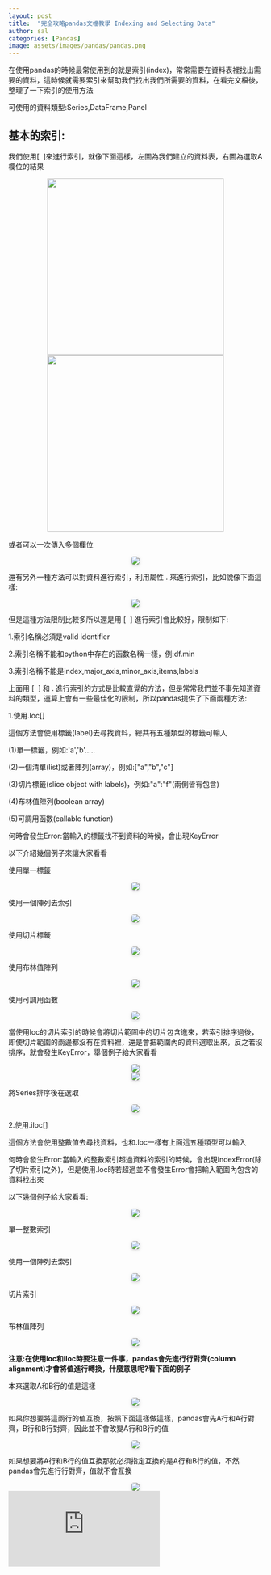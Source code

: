 ```yaml
---
layout: post
title:  "完全攻略pandas文檔教學 Indexing and Selecting Data"
author: sal
categories: [Pandas]
image: assets/images/pandas/pandas.png
---
```


在使用pandas的時候最常使用到的就是索引(index)，常常需要在資料表裡找出需要的資料，這時候就需要索引來幫助我們找出我們所需要的資料，在看完文檔後，整理了一下索引的使用方法

可使用的資料類型:Series,DataFrame,Panel

## 基本的索引:

我們使用[  ]來進行索引，就像下面這樣，左圖為我們建立的資料表，右圖為選取A欄位的結果

<script src="https://gist.github.com/rgib37190/3457fe610772401a8ff4e4ec98205e29.js"></script>

<center class="half">
    <img src="../assets/images/pandas/picture1.png" width="350"/><img src="../assets/images/pandas/picture2.png" width="350"/>
</center>

或者可以一次傳入多個欄位

<script src="https://gist.github.com/rgib37190/3acdba264ea463bbf6cc4b698757be24.js"></script>

<center>
    <img style="border-radius: 0.3125em;
    box-shadow: 0 2px 4px 0 rgba(34,36,38,.12),0 2px 10px 0 rgba(34,36,38,.08);" 
    src="../assets/images/pandas/picture3.png">
</center>

還有另外一種方法可以對資料進行索引，利用屬性 . 來進行索引，比如說像下面這樣:

<script src="https://gist.github.com/rgib37190/a2bd4b3f99e802524cd278a8ebbfd3d1.js"></script>

<center>
    <img style="border-radius: 0.3125em;
    box-shadow: 0 2px 4px 0 rgba(34,36,38,.12),0 2px 10px 0 rgba(34,36,38,.08);" 
    src="../assets/images/pandas/picture4.png">
</center>

但是這種方法限制比較多所以還是用 [  ] 進行索引會比較好，限制如下:

1.索引名稱必須是valid identifier

2.索引名稱不能和python中存在的函數名稱一樣，例:df.min

3.索引名稱不能是index,major_axis,minor_axis,items,labels

上面用 [  ] 和 . 進行索引的方式是比較直覺的方法，但是常常我們並不事先知道資料的類型，運算上會有一些最佳化的限制，所以pandas提供了下面兩種方法:

1.使用.loc[]

這個方法會使用標籤(label)去尋找資料，總共有五種類型的標籤可輸入

(1)單一標籤，例如:'a','b'.....

(2)一個清單(list)或者陣列(array)，例如:["a","b","c"]

(3)切片標籤(slice object with labels)，例如:"a":"f"(兩側皆有包含)

(4)布林值陣列(boolean array)

(5)可調用函數(callable function)

何時會發生Error:當輸入的標籤找不到資料的時候，會出現KeyError

以下介紹幾個例子來讓大家看看

使用單一標籤

<script src="https://gist.github.com/rgib37190/3a6e33deea8258203832e7cd3e774bb9.js"></script>

<center>
    <img style="border-radius: 0.3125em;
    box-shadow: 0 2px 4px 0 rgba(34,36,38,.12),0 2px 10px 0 rgba(34,36,38,.08);" 
    src="../assets/images/pandas/picture4.png">
</center>

使用一個陣列去索引

<script src="https://gist.github.com/rgib37190/de6a74d17d5dc441f46c2e53d969c7ac.js"></script>

<center>
    <img style="border-radius: 0.3125em;
    box-shadow: 0 2px 4px 0 rgba(34,36,38,.12),0 2px 10px 0 rgba(34,36,38,.08);" 
    src="../assets/images/pandas/picture5.png">
</center>

使用切片標籤

<script src="https://gist.github.com/rgib37190/8244c1830b3db97ed437d699b6f91516.js"></script>

<center>
    <img style="border-radius: 0.3125em;
    box-shadow: 0 2px 4px 0 rgba(34,36,38,.12),0 2px 10px 0 rgba(34,36,38,.08);" 
    src="../assets/images/pandas/picture6.png">
</center>

使用布林值陣列

<script src="https://gist.github.com/rgib37190/e6a86678d76d3ba133952fe5b1987958.js"></script>

<center>
    <img style="border-radius: 0.3125em;
    box-shadow: 0 2px 4px 0 rgba(34,36,38,.12),0 2px 10px 0 rgba(34,36,38,.08);" 
    src="../assets/images/pandas/picture7.png">
</center>

使用可調用函數

<script src="https://gist.github.com/rgib37190/45e5a12c43bc792af62ee25c6e97e5aa.js"></script>

<center>
    <img style="border-radius: 0.3125em;
    box-shadow: 0 2px 4px 0 rgba(34,36,38,.12),0 2px 10px 0 rgba(34,36,38,.08);" 
    src="../assets/images/pandas/picture8.png">
</center>

當使用loc的切片索引的時候會將切片範圍中的切片包含進來，若索引排序過後，即使切片範圍的兩邊都沒有在資料裡，還是會把範圍內的資料選取出來，反之若沒排序，就會發生KeyError，舉個例子給大家看看

<script src="https://gist.github.com/rgib37190/8e862201b35829306fd7e9f0ba4b6871.js"></script>

<center>
    <img style="border-radius: 0.3125em;
    box-shadow: 0 2px 4px 0 rgba(34,36,38,.12),0 2px 10px 0 rgba(34,36,38,.08);" 
    src="../assets/images/pandas/picture9.png">
</center>

<script src="https://gist.github.com/rgib37190/99f6c0240e1377752bbd5b49fb9c36fa.js"></script>

<center>
    <img style="border-radius: 0.3125em;
    box-shadow: 0 2px 4px 0 rgba(34,36,38,.12),0 2px 10px 0 rgba(34,36,38,.08);" 
    src="../assets/images/pandas/picture10.png">
</center>

將Series排序後在選取

<script src="https://gist.github.com/rgib37190/6e6d82d3b9e0f1781a6e0abc5aa22d3e.js"></script>

<center>
    <img style="border-radius: 0.3125em;
    box-shadow: 0 2px 4px 0 rgba(34,36,38,.12),0 2px 10px 0 rgba(34,36,38,.08);" 
    src="../assets/images/pandas/picture11.png">
</center>

2.使用.iloc[]

這個方法會使用整數值去尋找資料，也和.loc一樣有上面這五種類型可以輸入

何時會發生Error:當輸入的整數索引超過資料的索引的時候，會出現IndexError(除了切片索引之外)，但是使用.loc時若超過並不會發生Error會把輸入範圍內包含的資料找出來

以下幾個例子給大家看看:

<script src="https://gist.github.com/rgib37190/ddedec9fd304e739936d1598e0feaac1.js"></script>

<center>
    <img style="border-radius: 0.3125em;
    box-shadow: 0 2px 4px 0 rgba(34,36,38,.12),0 2px 10px 0 rgba(34,36,38,.08);" 
    src="../assets/images/pandas/picture12.png">
</center>

單一整數索引

<script src="https://gist.github.com/rgib37190/44f3069b2c1bb511c7b48cf2c483f574.js"></script>

<center>
    <img style="border-radius: 0.3125em;
    box-shadow: 0 2px 4px 0 rgba(34,36,38,.12),0 2px 10px 0 rgba(34,36,38,.08);" 
    src="../assets/images/pandas/picture13.png">
</center>

使用一個陣列去索引

<script src="https://gist.github.com/rgib37190/0da31813612275e3c18cc4cd78bffc0f.js"></script>

<center>
    <img style="border-radius: 0.3125em;
    box-shadow: 0 2px 4px 0 rgba(34,36,38,.12),0 2px 10px 0 rgba(34,36,38,.08);" 
    src="../assets/images/pandas/picture14.png">
</center>

切片索引

<script src="https://gist.github.com/rgib37190/1231d8b765cb61c395c16802302e391b.js"></script>

<center>
    <img style="border-radius: 0.3125em;
    box-shadow: 0 2px 4px 0 rgba(34,36,38,.12),0 2px 10px 0 rgba(34,36,38,.08);" 
    src="../assets/images/pandas/picture15.png">
</center>

布林值陣列

<script src="https://gist.github.com/rgib37190/9ac8df7d97de18ca4ee4343c3e1310d0.js"></script>

<center>
    <img style="border-radius: 0.3125em;
    box-shadow: 0 2px 4px 0 rgba(34,36,38,.12),0 2px 10px 0 rgba(34,36,38,.08);" 
    src="../assets/images/pandas/picture16.png">
</center>

**注意:在使用loc和iloc時要注意一件事，pandas會先進行行對齊(column alignment)才會將值進行轉換，什麼意思呢?看下面的例子**

本來選取A和B行的值是這樣

<script src="https://gist.github.com/rgib37190/3a9518fcad2dc24df05789643c14df9d.js"></script>

<center>
    <img style="border-radius: 0.3125em;
    box-shadow: 0 2px 4px 0 rgba(34,36,38,.12),0 2px 10px 0 rgba(34,36,38,.08);" 
    src="../assets/images/pandas/picture17.png">
</center>

如果你想要將這兩行的值互換，按照下面這樣做這樣，pandas會先A行和A行對齊，B行和B行對齊，因此並不會改變A行和B行的值

<script src="https://gist.github.com/rgib37190/3bbb7f0e2fed16c3c59074ee8514439b.js"></script>

<center>
    <img style="border-radius: 0.3125em;
    box-shadow: 0 2px 4px 0 rgba(34,36,38,.12),0 2px 10px 0 rgba(34,36,38,.08);" 
    src="../assets/images/pandas/picture18.png">
</center>

如果想要將A行和B行的值互換那就必須指定互換的是A行和B行的值，不然pandas會先進行行對齊，值就不會互換

<script src="https://gist.github.com/rgib37190/07ff44e614e73338c6bc53af5b03c1a0.js"></script>

<center>
    <img style="border-radius: 0.3125em;
    box-shadow: 0 2px 4px 0 rgba(34,36,38,.12),0 2px 10px 0 rgba(34,36,38,.08);" 
    src="../assets/images/pandas/picture19.png">
</center>

<iframe data-v-b66e9a5a="" src="https://button.like.co/in/embed/champion516615/button?referrer=https://rgib37190.github.io/%E5%AE%8C%E5%85%A8%E6%94%BB%E7%95%A5pandas%E6%96%87%E6%AA%94%E6%95%99%E5%AD%B8-Indexing-and-Selecting-Data/" frameborder="0" class="lc-margin-top-64 lc-margin-bottom-32 lc-mobile"></iframe>